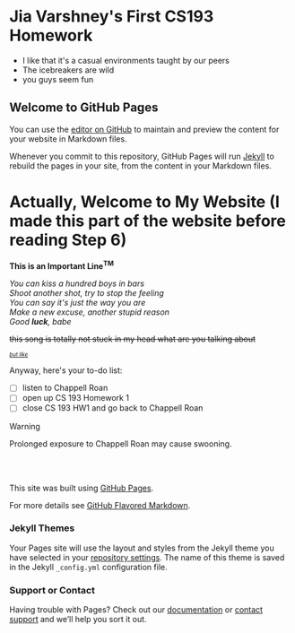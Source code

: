 # Jia Varshney's First CS193 Homework
- I like that it's a casual environments taught by our peers
- The icebreakers are wild
- you guys seem fun

## Welcome to GitHub Pages

You can use the [editor on GitHub](https://github.com/kalutes/CS193_Fall18_Lab1/edit/master/index.md) to maintain and preview the content for your website in Markdown files.

Whenever you commit to this repository, GitHub Pages will run [Jekyll](https://jekyllrb.com/) to rebuild the pages in your site, from the content in your Markdown files.

# Actually, Welcome to My Website (I made this part of the website before reading Step 6)

**This is an Important Line<sup>TM</sup>**

_You can kiss a hundred boys in bars_  
_Shoot another shot, try to stop the feeling_  
_You can say it's just the way you are_  
_Make a new excuse, another stupid reason_  
_Good **luck**, babe_

~~this song is totally not stuck in my head what are you talking about~~

<sub><sup>_[but like](https://www.youtube.com/watch?v=VZ-oGLluGAc)_</sup></sub>


Anyway, here's your to-do list:
- [ ] listen to Chappell Roan
- [ ] open up  CS 193 Homework 1
- [ ] close CS 193 HW1 and go back to Chappell Roan

> [!WARNING]
> Prolonged exposure to Chappell Roan may cause swooning.

<br>
<br>

This site was built using [GitHub Pages](https://pages.github.com/).

For more details see [GitHub Flavored Markdown](https://guides.github.com/features/mastering-markdown/).

### Jekyll Themes

Your Pages site will use the layout and styles from the Jekyll theme you have selected in your [repository settings](https://github.com/kalutes/CS193_Fall18_Lab1/settings). The name of this theme is saved in the Jekyll `_config.yml` configuration file.

### Support or Contact

Having trouble with Pages? Check out our [documentation](https://help.github.com/categories/github-pages-basics/) or [contact support](https://github.com/contact) and we’ll help you sort it out.
